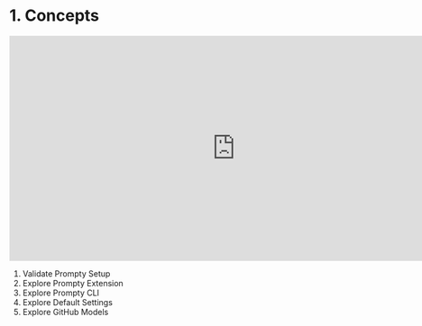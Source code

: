 # 1. Concepts

<iframe width="800" height="400" src="https://www.youtube.com/embed/HALMFU7o9Gc" title="BRK114:Practical End-to-End AI Development using Prompty and AI Studio" frameborder="0" allowfullscreen></iframe>

1. Validate Prompty Setup
1. Explore Prompty Extension
1. Explore Prompty CLI
1. Explore Default Settings
1. Explore GitHub Models